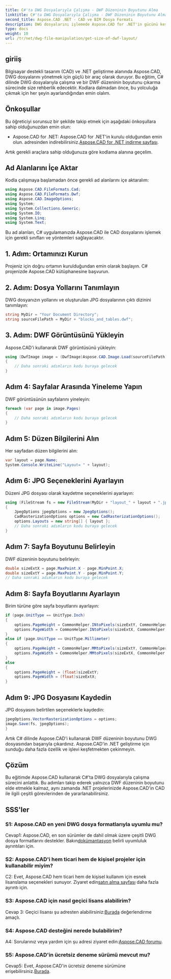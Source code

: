 ```yaml
---
title: C#'ta DWG Dosyalarıyla Çalışma - DWF Düzeninin Boyutunu Alma
linktitle: C#'ta DWG Dosyalarıyla Çalışma - DWF Düzeninin Boyutunu Alma
second_title: Aspose.CAD .NET - CAD ve BIM Dosya Formatı
description: DWG dosyalarını işlemede Aspose.CAD for .NET'in gücünü keşfedin. C# kullanarak DWF düzeni boyutlarını zahmetsizce çıkarmayı öğrenin.
type: docs
weight: 10
url: /tr/net/dwg-file-manipulation/get-size-of-dwf-layout/
---
```

## giriiş

Bilgisayar destekli tasarım (CAD) ve .NET geliştirme alanında Aspose.CAD, DWG dosyalarını yönetmek için güçlü bir araç olarak duruyor. Bu eğitim, C# dilinde DWG dosyalarıyla çalışma ve bir DWF düzeninin boyutunu çıkarma sürecinde size rehberlik edecektir. Kodlara dalmadan önce, bu yolculuğa çıkmak için her şeyin ayarlandığından emin olalım.

## Önkoşullar

Bu öğreticiyi sorunsuz bir şekilde takip etmek için aşağıdaki önkoşullara sahip olduğunuzdan emin olun:

-  Aspose.CAD for .NET: Aspose.CAD for .NET'in kurulu olduğundan emin olun. adresinden indirebilirsiniz.[Aspose.CAD for .NET indirme sayfası](https://releases.aspose.com/cad/net/).

Artık gerekli araçlara sahip olduğunuza göre kodlama alanına geçelim.

## Ad Alanlarını İçe Aktar

Kodla çalışmaya başlamadan önce gerekli ad alanlarını içe aktaralım:

```csharp
using Aspose.CAD.FileFormats.Cad;
using Aspose.CAD.FileFormats.Dwf;
using Aspose.CAD.ImageOptions;
using System;
using System.Collections.Generic;
using System.IO;
using System.Linq;
using System.Text;
```

Bu ad alanları, C# uygulamanızda Aspose.CAD ile CAD dosyalarını işlemek için gerekli sınıfları ve yöntemleri sağlayacaktır.

## 1. Adım: Ortamınızı Kurun

Projeniz için doğru ortamın kurulduğundan emin olarak başlayın. C# projenizde Aspose.CAD kütüphanesine başvurun.

## 2. Adım: Dosya Yollarını Tanımlayın

DWG dosyanızın yollarını ve oluşturulan JPG dosyalarının çıktı dizinini tanımlayın:

```csharp
string MyDir = "Your Document Directory";
string sourceFilePath = MyDir + "blocks_and_tables.dwf";
```

## 3. Adım: DWF Görüntüsünü Yükleyin

Aspose.CAD'i kullanarak DWF görüntüsünü yükleyin:

```csharp
using (DwfImage image = (DwfImage)Aspose.CAD.Image.Load(sourceFilePath))
{
    // Daha sonraki adımların kodu buraya gelecek
}
```

## Adım 4: Sayfalar Arasında Yineleme Yapın

DWF görüntüsünün sayfalarını yineleyin:

```csharp
foreach (var page in image.Pages)
{
    // Daha sonraki adımların kodu buraya gelecek
}
```

## Adım 5: Düzen Bilgilerini Alın

Her sayfadan düzen bilgilerini alın:

```csharp
var layout = page.Name;
System.Console.WriteLine("Layout= " + layout);
```

## Adım 6: JPG Seçeneklerini Ayarlayın

Düzeni JPG dosyası olarak kaydetme seçeneklerini ayarlayın:

```csharp
using (FileStream fs = new FileStream(MyDir + "layout_" + layout + ".jpg", FileMode.Create))
{
    JpegOptions jpegOptions = new JpegOptions();
    CadRasterizationOptions options = new CadRasterizationOptions();
    options.Layouts = new string[] { layout };
    // Daha sonraki adımların kodu buraya gelecek
}
```

## Adım 7: Sayfa Boyutunu Belirleyin

DWF düzeninin boyutunu belirleyin:

```csharp
double sizeExtX = page.MaxPoint.X - page.MinPoint.X;
double sizeExtY = page.MaxPoint.Y - page.MinPoint.Y;
// Daha sonraki adımların kodu buraya gelecek
```

## Adım 8: Sayfa Boyutlarını Ayarlayın

Birim türüne göre sayfa boyutlarını ayarlayın:

```csharp
if (page.UnitType == UnitType.Inch)
{
    options.PageHeight = CommonHelper.INtoPixels(sizeExtY, CommonHelper.DPI);
    options.PageWidth = CommonHelper.INtoPixels(sizeExtX, CommonHelper.DPI);
}
else if (page.UnitType == UnitType.Millimeter)
{
    options.PageHeight = CommonHelper.MMtoPixels(sizeExtY, CommonHelper.DPI);
    options.PageWidth = CommonHelper.MMtoPixels(sizeExtX, CommonHelper.DPI);
}
else
{
    options.PageHeight = (float)sizeExtY;
    options.PageWidth = (float)sizeExtX;
}
```

## Adım 9: JPG Dosyasını Kaydedin

JPG dosyasını belirtilen seçeneklerle kaydedin:

```csharp
jpegOptions.VectorRasterizationOptions = options;
image.Save(fs, jpegOptions);
}
```

Artık C# dilinde Aspose.CAD'i kullanarak DWF düzeninin boyutunu DWG dosyasından başarıyla çıkardınız. Aspose.CAD'in .NET geliştirme için sunduğu daha fazla özellik ve işlevi keşfetmekten çekinmeyin.

## Çözüm

Bu eğitimde Aspose.CAD kullanarak C#'ta DWG dosyalarıyla çalışma sürecini anlattık. Bu adımları takip ederek yalnızca DWF düzeninin boyutunu elde etmekle kalmaz, aynı zamanda .NET projelerinizde Aspose.CAD'in CAD ile ilgili çeşitli görevlerinden de yararlanabilirsiniz.

## SSS'ler

### S1: Aspose.CAD en yeni DWG dosya formatlarıyla uyumlu mu?

 Cevap1: Aspose.CAD, en son sürümler de dahil olmak üzere çeşitli DWG dosya formatlarını destekler. Bakın[dokümantasyon](https://reference.aspose.com/cad/net/) belirli uyumluluk ayrıntıları için.

### S2: Aspose.CAD'i hem ticari hem de kişisel projeler için kullanabilir miyim?

C2: Evet, Aspose.CAD hem ticari hem de kişisel kullanım için esnek lisanslama seçenekleri sunuyor. Ziyaret edin[satın alma sayfası](https://purchase.aspose.com/buy) daha fazla ayrıntı için.

### S3: Aspose.CAD için nasıl geçici lisans alabilirim?

 Cevap 3: Geçici lisansı şu adresten alabilirsiniz:[Burada](https://purchase.aspose.com/temporary-license/) değerlendirme amaçlı.

### S4: Aspose.CAD desteğini nerede bulabilirim?

 A4: Sorularınız veya yardım için şu adresi ziyaret edin:[Aspose.CAD forumu](https://forum.aspose.com/c/cad/19).

### S5: Aspose.CAD'in ücretsiz deneme sürümü mevcut mu?

 Cevap5: Evet, Aspose.CAD'in ücretsiz deneme sürümüne erişebilirsiniz.[Burada](https://releases.aspose.com/).